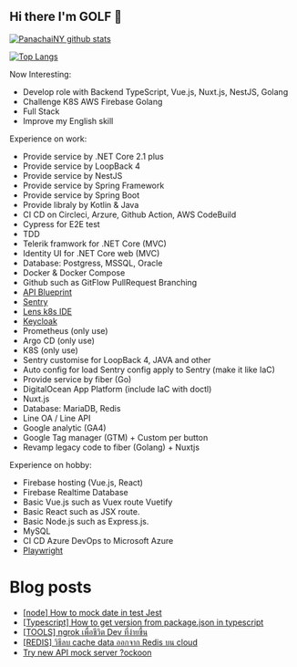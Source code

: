 ## Hi there I'm GOLF 👋

[![PanachaiNY github stats](https://github-readme-stats.vercel.app/api?username=panachainy&show_icons=true&hide=contribs)](https://github.com/panachainy)

[![Top Langs](https://github-readme-stats.vercel.app/api/top-langs/?username=panachainy&layout=compact)](https://github.com/panachainy)

Now Interesting:

- Develop role with Backend TypeScript, Vue.js, Nuxt.js, NestJS, Golang
- Challenge K8S AWS Firebase Golang
- Full Stack
- Improve my English skill

Experience on work:

- Provide service by .NET Core 2.1 plus
- Provide service by LoopBack 4
- Provide service by NestJS
- Provide service by Spring Framework
- Provide service by Spring Boot
- Provide libraly by Kotlin & Java
- CI CD on Circleci, Arzure, Github Action, AWS CodeBuild
- Cypress for E2E test
- TDD
- Telerik framwork for .NET Core (MVC)
- Identity UI for .NET Core web (MVC)
- Database: Postgress, MSSQL, Oracle
- Docker & Docker Compose
- Github such as GitFlow PullRequest Branching
- [API Blueprint](https://apiblueprint.org)
- [Sentry](https://sentry.io)
- [Lens k8s IDE](https://k8slens.dev)
- [Keycloak](https://www.keycloak.org)
- Prometheus (only use)
- Argo CD (only use)
- K8S (only use)
- Sentry customise for LoopBack 4, JAVA and other
- Auto config for load Sentry config apply to Sentry (make it like IaC)
- Provide service by fiber (Go)
- DigitalOcean App Platform (include IaC with doctl)
- Nuxt.js
- Database: MariaDB, Redis
- Line OA / Line API
- Google analytic (GA4)
- Google Tag manager (GTM) + Custom per button
- Revamp legacy code to fiber (Golang) + Nuxtjs

Experience on hobby:

- Firebase hosting (Vue.js, React)
- Firebase Realtime Database
- Basic Vue.js such as Vuex route Vuetify
- Basic React such as JSX route.
- Basic Node.js such as Express.js.
- MySQL
- CI CD Azure DevOps to Microsoft Azure
- [Playwright](https://playwright.dev)

# Blog posts
<!-- BLOG-POST-LIST:START -->
- [[node] How to mock date in test Jest](https://panachai-ny.medium.com/node-how-to-mock-date-in-test-jest-618103405f5f?source=rss-a8381aa83da7------2)
- [[Typescript] How to get version from package.json in typescript](https://panachai-ny.medium.com/typescript-how-to-get-version-from-package-in-typescript-dcaf6ef4b90c?source=rss-a8381aa83da7------2)
- [[TOOLS] ngrok เพื่อชีวิต Dev ที่ง่ายขึ้น](https://panachai-ny.medium.com/tools-ngrok-%E0%B9%80%E0%B8%9E%E0%B8%B7%E0%B9%88%E0%B8%AD%E0%B8%8A%E0%B8%B5%E0%B8%A7%E0%B8%B4%E0%B8%95-dev-%E0%B8%97%E0%B8%B5%E0%B9%88%E0%B8%87%E0%B9%88%E0%B8%B2%E0%B8%A2%E0%B8%82%E0%B8%B6%E0%B9%89%E0%B8%99-431b38b309c3?source=rss-a8381aa83da7------2)
- [[REDIS] วิธีลบ cache data ออกจาก Redis บน cloud](https://panachai-ny.medium.com/redis-how-to-delete-all-cache-on-remote-cloud-c41fdc92c45d?source=rss-a8381aa83da7------2)
- [Try new API mock server ?ockoon](https://panachai-ny.medium.com/try-new-api-mock-server-ockoon-abc8c077d752?source=rss-a8381aa83da7------2)
<!-- BLOG-POST-LIST:END -->

<!--
**panachainy/panachainy** is a ✨ _special_ ✨ repository because its `README.md` (this file) appears on your GitHub profile.

Here are some ideas to get you started:

- 🔭 I’m currently working on ...
- 🌱 I’m currently learning ...
- 👯 I’m looking to collaborate on ...
- 🤔 I’m looking for help with ...
- 💬 Ask me about ...
- 📫 How to reach me: ...
- 😄 Pronouns: ...
- ⚡ Fun fact: ...
-->

